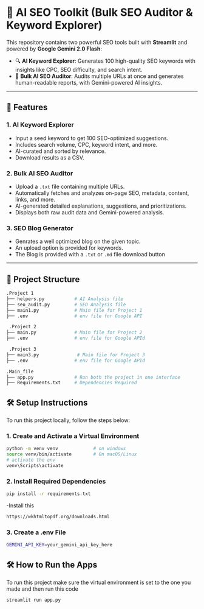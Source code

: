 # 🧠 AI SEO Toolkit (Bulk SEO Auditor & Keyword Explorer)

This repository contains two powerful SEO tools built with **Streamlit** and powered by **Google Gemini 2.0 Flash**:

- 🔍 **AI Keyword Explorer**: Generates 100 high-quality SEO keywords with insights like CPC, SEO difficulty, and search intent.
- 🧪 **Bulk AI SEO Auditor**: Audits multiple URLs at once and generates human-readable reports, with Gemini-powered AI insights.

---

## 🚀 Features

### 1. AI Keyword Explorer
- Input a seed keyword to get 100 SEO-optimized suggestions.
- Includes search volume, CPC, keyword intent, and more.
- AI-curated and sorted by relevance.
- Download results as a CSV.

### 2. Bulk AI SEO Auditor
- Upload a `.txt` file containing multiple URLs.
- Automatically fetches and analyzes on-page SEO, metadata, content, links, and more.
- AI-generated detailed explanations, suggestions, and prioritizations.
- Displays both raw audit data and Gemini-powered analysis.

### 3. SEO Blog Generator
- Genrates a well optimized blog on the given topic.
- An upload option is provided for keywords.
- The Blog is provided with a `.txt` or `.md` file download button
---

## 📁 Project Structure

```bash
.Project 1
├── helpers.py           # AI Analysis file
├── seo_audit.py         # SEO Analysis file
├── main1.py             # Main file for Project 1 
├── .env                 # env file for Google API

 .Project 2
├── main.py              # Main file for Project 2
├── .env                 # env file for Google APId

 .Project 3
├── main3.py              # Main file for Project 3
├── .env                 # env file for Google APId

.Main_file
├── app.py               # Run both the project in one interface
├── Requirements.txt     # Dependencies Required
```
## 🛠️ Setup Instructions

To run this project locally, follow the steps below:

### 1. Create and Activate a Virtual Environment
```bash
python -m venv venv             # on windows
source venv/bin/activate        # On macOS/Linux
# activate the env
venv\Scripts\activate       
```

### 2. Install Required Dependencies    

```bash
pip install -r requirements.txt     
```
-Install this
```bash
https://wkhtmltopdf.org/downloads.html
```

### 3. Create a .env File 
```bash
GEMINI_API_KEY=your_gemini_api_key_here    
```

## 🛠️ How to Run the Apps

To run this project make sure the virtual environment is set to the one you made and then run this code
```bash
streamlit run app.py
```
